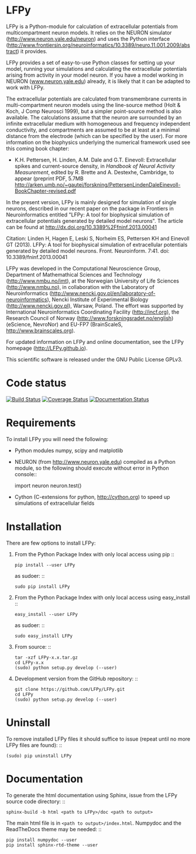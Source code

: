 LFPy
====

LFPy is a Python-module for calculation of extracellular potentials from multicompartment neuron models.
It relies on the NEURON simulator (http://www.neuron.yale.edu/neuron) and uses the 
Python interface (http://www.frontiersin.org/neuroinformatics/10.3389/neuro.11.001.2009/abstract) it provides.

LFPy provides a set of easy-to-use Python classes for setting up your model, running your simulations and calculating the extracellular potentials arising from activity in your model neuron. If you have a model working in NEURON (www.neuron.yale.edu)
already, it is likely that it can be adapted to work with LFPy.

The extracellular potentials are calculated from transmembrane currents in multi-compartment neuron models using the line-source method (Holt & Koch, J Comp Neurosci 1999),
but a simpler point-source method is also available. The calculations assume that the neuron are surrounded by an infinite extracellular medium with homogeneous and frequency
independent conductivity, and compartments are assumed to be at least at a minimal distance from the electrode (which can be specified by the user). For more information on
the biophysics underlying the numerical framework used see this coming book chapter:

- K.H. Pettersen, H. Linden, A.M. Dale and G.T. Einevoll: Extracellular spikes and current-source density, in *Handbook of Neural Activity Measurement*, edited by R. Brette and A. Destexhe, Cambridge, to appear (preprint PDF, 5.7MB http://arken.umb.no/~gautei/forskning/PettersenLindenDaleEinevoll-BookChapter-revised.pdf

In the present version, LFPy is mainly designed for simulation of single neurons, described in our recent paper on the package in Frontiers in Neuroinformatics entitled "LFPy: A tool for biophysical simulation of extracellular potentials generated by detailed model neurons".
The article can be found at http://dx.doi.org/10.3389%2Ffninf.2013.00041

Citation:
Linden H, Hagen E, Leski S, Norheim ES, Pettersen KH and Einevoll GT (2013). LFPy: A tool for biophysical simulation of extracellular potentials generated by detailed model neurons. Front. Neuroinform. 7:41. doi: 10.3389/fninf.2013.00041

LFPy was developed in the Computational Neuroscience Group, Department of Mathemathical Sciences and Technology (http://www.nmbu.no/imt),
at the Norwegian University of Life Sciences (http://www.nmbu.no),
in collaboration with the Laboratory of Neuroinformatics (http://www.nencki.gov.pl/en/laboratory-of-neuroinformatics), 
Nencki Institute of Experimental Biology (http://www.nencki.gov.pl), Warsaw, Poland. The effort was supported by 
International Neuroinformatics Coordinating Facility (http://incf.org), the Research Council of Norway (http://www.forskningsradet.no/english) (eScience, NevroNor) and EU-FP7 (BrainScaleS, http://www.brainscales.org).

For updated information on LFPy and online documentation, see the LFPy homepage (http://LFPy.github.io).

This scientific software is released under the GNU Public License GPLv3.

Code status
===========
[![Build Status](https://travis-ci.org/LFPy/LFPy.svg?branch=master)](https://travis-ci.org/LFPy/LFPy)
[![Coverage Status](https://coveralls.io/repos/github/LFPy/LFPy/badge.svg?branch=master)](https://coveralls.io/github/LFPy/LFPy)
[![Documentation Status](https://readthedocs.org/projects/lfpy/badge/?version=latest)](http://lfpy.readthedocs.io/en/latest/?badge=latest)

Requirements
============

To install LFPy you will need the following:

- Python modules numpy, scipy and matplotlib
- NEURON (from http://www.neuron.yale.edu) compiled as a Python module, so the following should execute without error in Python console::
    
    import neuron
    neuron.test()

- Cython (C-extensions for python, http://cython.org) to speed up simulations of extracellular fields


Installation
============

There are few options to install LFPy:

1.  From the Python Package Index with only local access using pip
    ::
        
        pip install --user LFPy


    as sudoer:
    ::
    
        sudo pip install LFPy


2.  From the Python Package Index with only local access using easy_install
    ::
    
        easy_install --user LFPy

    as sudoer:
    ::
    
        sudo easy_install LFPy

3.  From source:
    ::
    
        tar -xzf LFPy-x.x.tar.gz
        cd LFPy-x.x
        (sudo) python setup.py develop (--user)

4.  Development version from the GitHub repository:
    ::

        git clone https://github.com/LFPy/LFPy.git
        cd LFPy
        (sudo) python setup.py develop (--user)


Uninstall
=========

To remove installed LFPy files it should suffice to issue (repeat until no more LFPy files are found):
::

    (sudo) pip uninstall LFPy


Documentation
=============

To generate the html documentation using Sphinx, issue from the LFPy source code directory:
::
    
    sphinx-build -b html <path to LFPy>/doc <path to output>

The main html file is in ``<path to output>/index.html``. Numpydoc and the ReadTheDocs theme may be needed:
::

    pip install numpydoc --user
    pip install sphinx-rtd-theme --user
    

